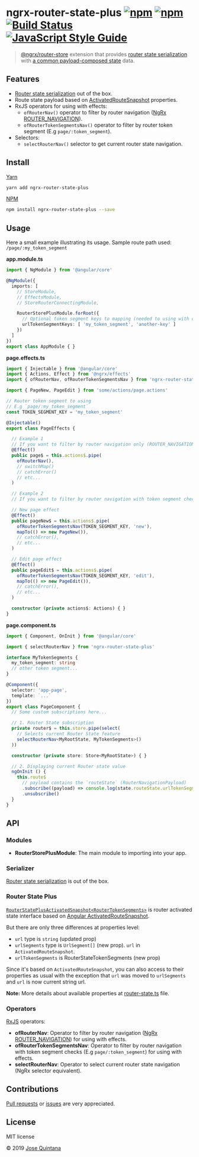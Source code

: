 # ngrx-router-state-plus [![npm](https://img.shields.io/npm/v/ngrx-router-state-plus.svg)](https://www.npmjs.com/package/ngrx-router-state-plus) [![npm](https://img.shields.io/npm/dt/ngrx-router-state-plus.svg)](https://www.npmjs.com/package/ngrx-router-state-plus) [![Build Status](https://travis-ci.org/joseluisq/ngrx-router-state-plus.svg?branch=master)](https://travis-ci.org/joseluisq/ngrx-router-state-plus) [![JavaScript Style Guide](https://img.shields.io/badge/code%20style-standard-brightgreen.svg)](http://standardjs.com/)

> [@ngrx/router-store](https://github.com/ngrx/platform/tree/master/modules/router-store) extension that provides [router state serialization](https://ngrx.io/guide/router-store/configuration#custom-router-state-serializer) with [a common payload-composed state](./src/router-state.ts) data.

## Features

- [Router state serialization](https://ngrx.io/guide/router-store/configuration#custom-router-state-serializer) out of the box.
- Route state payload based on [ActivatedRouteSnapshot](https://angular.io/api/router/ActivatedRouteSnapshot#description) properties.
- RxJS operators for using with effects:
  - `ofRouterNav()` operator to filter by router navigation ([NgRx ROUTER_NAVIGATION](https://ngrx.io/guide/router-store/actions)).
  - `ofRouterTokenSegmentsNav()` operator to filter by router token segment (E.g `page/:token_segment`).
- Selectors:
  - `selectRouterNav()` selector to get current router state navigation.

## Install

[Yarn](https://github.com/yarnpkg/)

```sh
yarn add ngrx-router-state-plus
```

[NPM](https://www.npmjs.com/)

```sh
npm install ngrx-router-state-plus --save
```

## Usage

Here a small example illustrating its usage.
Sample route path used: `/page/:my_token_segment`

__app.module.ts__

```ts
import { NgModule } from '@angular/core'

@NgModule({
  imports: [
    // StoreModule,
    // EffectsModule,
    // StoreRouterConnectingModule,

    RouterStorePlusModule.forRoot({
      // Optional token segment keys to mapping (needed to using with ofRouterTokenSegmentsNav)
      urlTokenSegmentKeys: [ 'my_token_segment', 'another-key' ]
    })
  ]
})
export class AppModule { }
```

__page.effects.ts__

```ts
import { Injectable } from '@angular/core'
import { Actions, Effect } from '@ngrx/effects'
import { ofRouterNav, ofRouterTokenSegmentsNav } from 'ngrx-router-state-plus'

import { PageNew, PageEdit } from 'some/actions/page.actions'

// Router token segment to using
// E.g `page/:my_token_segment`
const TOKEN_SEGMENT_KEY = 'my_token_segment'

@Injectable()
export class PageEffects {

  // Example 1
  // If you want to filter by router navigation only (ROUTER_NAVIGATION)
  @Effect()
  public page$ = this.actions$.pipe(
    ofRouterNav(),
    // switchMap()
    // catchError()
    // etc...
  )

  // Example 2
  // If you want to filter by router navigation with token segment checks (ROUTER_NAVIGATION)

  // New page effect
  @Effect()
  public pageNew$ = this.actions$.pipe(
    ofRouterTokenSegmentsNav(TOKEN_SEGMENT_KEY, 'new'),
    mapTo(() => new PageNew()),
    // catchError(),
    // etc...
  )

  // Edit page effect
  @Effect()
  public pageEdit$ = this.actions$.pipe(
    ofRouterTokenSegmentsNav(TOKEN_SEGMENT_KEY, 'edit'),
    mapTo(() => new PageEdit()),
    // catchError(),
    // etc...
  )

  constructor (private actions$: Actions) { }
}
```

__page.component.ts__

```ts
import { Component, OnInit } from '@angular/core'

import { selectRouterNav } from 'ngrx-router-state-plus'

interface MyTokenSegments {
  my_token_segment: string
  // other token segment...
}

@Component({
  selector: 'app-page',
  template: `...`
})
export class PageComponent {
  // Some custom subscriptions here...

  // 1. Router State subscription
  private router$ = this.store.pipe(select(
    // Selects current Router State feature
    selectRouterNav<MyRootState, MyTokenSegments>()
  ))

  constructor (private store: Store<MyRootState>) { }

  // 2. Displaying current Router state value
  ngOnInit () {
    this.route$
      // payload contains the `routeState` (RouterNavigationPayload)
      .subscribe((payload) => console.log(state.routeState.urlTokenSegments))
      .unsubscribe()
  }
}
```

## API

### Modules

- __RouterStorePlusModule__: The main module to importing into your app.

### Serializer

[Router state serialization](https://ngrx.io/guide/router-store/configuration#custom-router-state-serializer) is out of the box.

### Router State Plus

[`RouterStatePlusActivatedSnapshot<RouterTokenSegments>`](./src/router-state.ts) is router activated state interface based on [Angular ActivatedRouteSnapshot](https://angular.io/api/router/ActivatedRouteSnapshot#description).

But there are only three differences at properties level:

- `url` type is `string` (updated prop)
- `urlSegments` type is `UrlSegment[]` (new prop). `url` in `ActivatedRouteSnapshot`.
- `urlTokenSegments` is RouterStateTokenSegments<RouterTokenSegments> (new prop)

Since it's based on `ActivatedRouteSnapshot`, you can also access to their properties as usual with the exception that `url` was moved to `urlSegments` and `url` is now current string url.

__Note:__ More details about available properties at [router-state.ts](./src/router-state.ts) file.

### Operators

[RxJS](https://angular.io/guide/rx-library) operators:

- __ofRouterNav__: Operator to filter by router navigation ([NgRx ROUTER_NAVIGATION](https://ngrx.io/guide/router-store/actions)) for using with effects.
- __ofRouterTokenSegmentsNav__: Operator to filter by router navigation with token segment checks (E.g `page/:token_segment`) for using with effects.
- __selectRouterNav__: Operator to select current router state navigation (NgRx selector equivalent).

## Contributions

[Pull requests](https://github.com/joseluisq/slendr/pulls) or [issues](https://github.com/joseluisq/slendr/issues) are very appreciated.

## License
MIT license

© 2019 [Jose Quintana](http://git.io/joseluisq)
